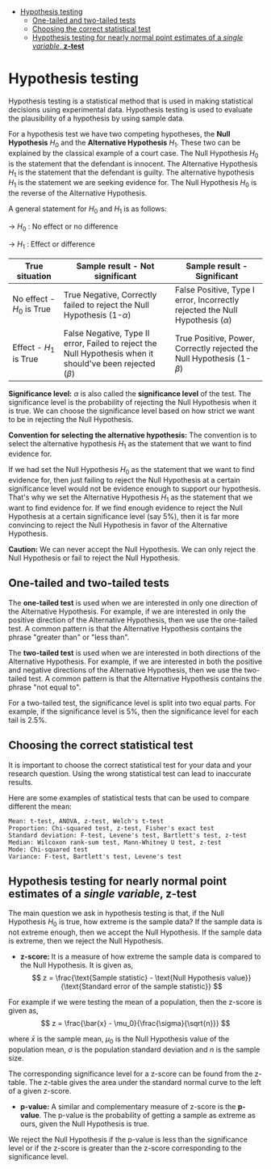 - [Hypothesis testing](#hypothesis-testing)
  - [One-tailed and two-tailed tests](#one-tailed-and-two-tailed-tests)
  - [Choosing the correct statistical test](#choosing-the-correct-statistical-test)
  - [Hypothesis testing for nearly normal point estimates of a *single variable*, **z-test**](#hypothesis-testing-for-nearly-normal-point-estimates-of-a-single-variable-z-test)


# Hypothesis testing
Hypothesis testing is a statistical method that is used in making statistical decisions using experimental data. Hypothesis testing is used to evaluate the plausibility of a hypothesis by using sample data. 

For a hypothesis test we have two competing hypotheses, the **Null Hypothesis** $H_0$ and the **Alternative Hypothesis** $H_1$. These two can be explained by the classical example of a court case. The Null Hypothesis $H_0$ is the statement that the defendant is innocent. The Alternative Hypothesis $H_1$ is the statement that the defendant is guilty. The alternative hypothesis $H_1$ is the statement we are seeking evidence for. The Null Hypothesis $H_0$ is the reverse of the Alternative Hypothesis.


A general statement for $H_0$ and $H_1$ is as follows:

-> $H_0$ : No effect or no difference

-> $H_1$ : Effect or difference

True situation | Sample result - Not significant | Sample result - Significant
--- | --- | ---
No effect - $H_0$ is True | True Negative, Correctly failed to reject the Null Hypothesis (1-$\alpha$) | False Positive, Type I error, Incorrectly rejected the Null Hypothesis ($\alpha$)
Effect - $H_1$ is True | False Negative, Type II error, Failed to reject the Null Hypothesis when it should've been rejected ($\beta$) | True Positive, Power, Correctly rejected the Null Hypothesis (1-$\beta$)

**Significance level:** $\alpha$ is also called the **significance level** of the test. The significance level is the probability of rejecting the Null Hypothesis when it is true. We can choose the significance level based on how strict we want to be in rejecting the Null Hypothesis.

**Convention for selecting the alternative hypothesis:** The convention is to select the alternative hypothesis $H_1$ as the statement that we want to find evidence for. 

If we had set the Null Hypothesis $H_0$ as the statement that we want to find evidence for, then just failing to reject the Null Hypothesis at a certain significance level would not be evidence enough to support our hypothesis. That's why we set the Alternative Hypothesis $H_1$ as the statement that we want to find evidence for. If we find enough evidence to reject the Null Hypothesis at a certain significance level (say 5%), then it is far more convincing to reject the Null Hypothesis in favor of the Alternative Hypothesis. 

**Caution:** We can never accept the Null Hypothesis. We can only reject the Null Hypothesis or fail to reject the Null Hypothesis.

## One-tailed and two-tailed tests

The **one-tailed test** is used when we are interested in only one direction of the Alternative Hypothesis. For example, if we are interested in only the positive direction of the Alternative Hypothesis, then we use the one-tailed test. A common pattern is that the Alternative Hypothesis contains the phrase "greater than" or "less than".

The **two-tailed test** is used when we are interested in both directions of the Alternative Hypothesis. For example, if we are interested in both the positive and negative directions of the Alternative Hypothesis, then we use the two-tailed test. A common pattern is that the Alternative Hypothesis contains the phrase "not equal to".

For a two-tailed test, the significance level is split into two equal parts. For example, if the significance level is 5%, then the significance level for each tail is 2.5%. 

## Choosing the correct statistical test
It is important to choose the correct statistical test for your data and your research question. Using the wrong statistical test can lead to inaccurate results.

Here are some examples of statistical tests that can be used to compare different the mean:
    
    Mean: t-test, ANOVA, z-test, Welch's t-test
    Proportion: Chi-squared test, z-test, Fisher's exact test
    Standard deviation: F-test, Levene's test, Bartlett's test, z-test
    Median: Wilcoxon rank-sum test, Mann-Whitney U test, z-test
    Mode: Chi-squared test
    Variance: F-test, Bartlett's test, Levene's test
    

## Hypothesis testing for nearly normal point estimates of a *single variable*, **z-test**

The main question we ask in hypothesis testing is that, if the Null Hypothesis $H_0$ is true, how extreme is the sample data? If the sample data is not extreme enough, then we accept the Null Hypothesis. If the sample data is extreme, then we reject the Null Hypothesis.

- **z-score:** It is a measure of how extreme the sample data is compared to the Null Hypothesis. It is given as, 
$$ z = \frac{\text{Sample statistic} - \text{Null Hypothesis value}}{\text{Standard error of the sample statistic}} $$ 

For example if we were testing the mean of a population, then the z-score is given as,
$$ z = \frac{\bar{x} - \mu_0}{\frac{\sigma}{\sqrt{n}}} $$

where $\bar{x}$ is the sample mean, $\mu_0$ is the Null Hypothesis value of the population mean, $\sigma$ is the population standard deviation and $n$ is the sample size.

The corresponding significance level for a z-score can be found from the z-table. The z-table gives the area under the standard normal curve to the left of a given z-score. 

- **p-value:** A similar and complementary measure of z-score is the **p-value**. The p-value is the probability of getting a sample as extreme as ours, given the Null Hypothesis is true.

We reject the Null Hypothesis if the p-value is less than the significance level or if the z-score is greater than the z-score corresponding to the significance level.
